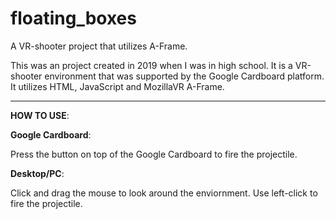 # floating_boxes
A VR-shooter project that utilizes A-Frame.

This was an project created in 2019 when I was in high school. It is a VR-shooter environment that was supported by the Google Cardboard platform. It utilizes HTML, JavaScript and MozillaVR A-Frame.

-------------------------------------------------------------------------------------------------------------------------------------------------------------------------------------------------------

__HOW TO USE__:

**Google Cardboard**:

Press the button on top of the Google Cardboard to fire the projectile.

**Desktop/PC**:

Click and drag the mouse to look around the enviornment. Use left-click to fire the projectile.
